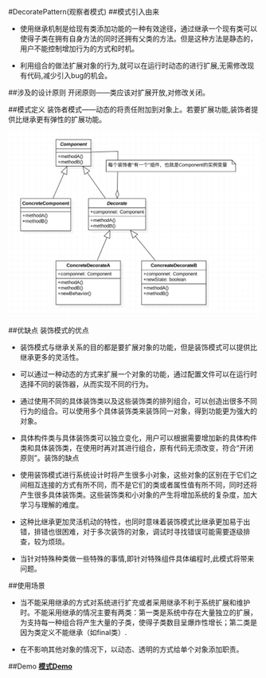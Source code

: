 #DecoratePattern(观察者模式)
##模式引入由来
-  使用继承机制是给现有类添加功能的一种有效途径，通过继承一个现有类可以使得子类在拥有自身方法的同时还拥有父类的方法。但是这种方法是静态的，用户不能控制增加行为的方式和时机。

-  利用组合的做法扩展对象的行为,就可以在运行时动态的进行扩展,无需修改现有代码,减少引入bug的机会。

##涉及的设计原则
开闭原则——类应该对扩展开放,对修改关闭。

##模式定义
装饰者模式——动态的将责任附加到对象上。若要扩展功能,装饰者提供比继承更有弹性的扩展功能。

![image](https://github.com/SilenceDut/DesignPatterns/blob/master/pictures/DecorateUML/decorate_uml.png)

##优缺点
装饰模式的优点

- 装饰模式与继承关系的目的都是要扩展对象的功能，但是装饰模式可以提供比继承更多的灵活性。

- 可以通过一种动态的方式来扩展一个对象的功能，通过配置文件可以在运行时选择不同的装饰器，从而实现不同的行为。

- 通过使用不同的具体装饰类以及这些装饰类的排列组合，可以创造出很多不同行为的组合。可以使用多个具体装饰类来装饰同一对象，得到功能更为强大的对象。

- 具体构件类与具体装饰类可以独立变化，用户可以根据需要增加新的具体构件类和具体装饰类，在使用时再对其进行组合，原有代码无须改变，符合“开闭原则”。装饰的缺点

- 使用装饰模式进行系统设计时将产生很多小对象，这些对象的区别在于它们之间相互连接的方式有所不同，而不是它们的类或者属性值有所不同，同时还将产生很多具体装饰类。这些装饰类和小对象的产生将增加系统的复杂度，加大学习与理解的难度。

- 这种比继承更加灵活机动的特性，也同时意味着装饰模式比继承更加易于出错，排错也很困难，对于多次装饰的对象，调试时寻找错误可能需要逐级排查，较为烦琐。

- 当针对特殊种类做一些特殊的事情,即针对特殊组件具体编程时,此模式将带来问题。

##使用场景
- 当不能采用继承的方式对系统进行扩充或者采用继承不利于系统扩展和维护时。不能采用继承的情况主要有两类：第一类是系统中存在大量独立的扩展，为支持每一种组合将产生大量的子类，使得子类数目呈爆炸性增长；第二类是因为类定义不能继承（如final类）.

- 在不影响其他对象的情况下，以动态、透明的方式给单个对象添加职责。

##Demo
[**模式Demo**](https://github.com/SilenceDut/DesignPatterns/blob/master/src/com/silencedut/structural_patterns/decorate)
